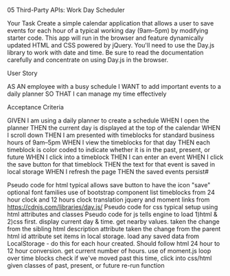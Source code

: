 05 Third-Party APIs: Work Day Scheduler

Your Task
Create a simple calendar application that allows a user to save events for each hour of a typical working day (9am–5pm) by modifying starter code. This app will run in the browser and feature dynamically updated HTML and CSS powered by jQuery.
You'll need to use the Day.js library to work with date and time. Be sure to read the documentation carefully and concentrate on using Day.js in the browser.

User Story

AS AN employee with a busy schedule
I WANT to add important events to a daily planner
SO THAT I can manage my time effectively



Acceptance Criteria

GIVEN I am using a daily planner to create a schedule
WHEN I open the planner
THEN the current day is displayed at the top of the calendar
WHEN I scroll down
THEN I am presented with timeblocks for standard business hours of 9am&ndash;5pm
WHEN I view the timeblocks for that day
THEN each timeblock is color coded to indicate whether it is in the past, present, or future
WHEN I click into a timeblock
THEN I can enter an event
WHEN I click the save button for that timeblock
THEN the text for that event is saved in local storage
WHEN I refresh the page
THEN the saved events persist#

Pseudo code for html
typical
allows save button to have the icon "save" optional
font families
use of bootstrap component
list timeblocks from 24 hour clock and 12 hours clock translation
jquery and moment links from https://cdnjs.com/libraries/day.js/
Pseudo code for css
typical setup using html attributes and classes
Pseudo code for js
tells engine to load 1)html & 2)css first.
display current day & time.
get nearby values.
taken the change from the sibling html description attribute
taken the change from the parent html id attribute
set items in local storage.
load any saved data from LocalStorage - do this for each hour created. Should follow html 24 hour to 12 hour conversion.
get current number of hours.
use of moment.js
loop over time blocks
check if we've moved past this time, click into css/html given classes of past, present, or future
re-run function
